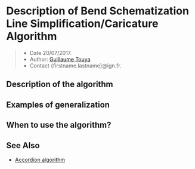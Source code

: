 # Description of Bend Schematization Line Simplification/Caricature Algorithm

> - Date 20/07/2017.
> - Author: [Guillaume Touya][1]
> - Contact {firstname.lastname}@ign.fr.



Description of the algorithm
-------------



Examples of generalization
-------------


When to use the algorithm?
-------------



See Also
-------------
- [Accordion algorithm][2]


[1]: http://recherche.ign.fr/labos/cogit/english/cv.php?prenom=&nom=Touya
[2]: /algorithms/line/accordion.md
